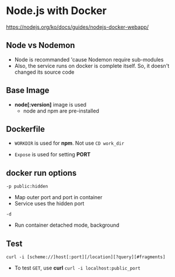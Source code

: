 # Node.js with Docker
https://nodejs.org/ko/docs/guides/nodejs-docker-webapp/
## Node vs Nodemon
- Node is recommanded 'cause Nodemon require sub-modules
- Also, the service runs on docker is complete itself. So, it doesn't changed its source code

## Base Image
- **node[:version]** image is used
  - node and npm are pre-installed

## Dockerfile
- ```WORKDIR``` is used for **npm**. Not use ```CD work_dir```

- ```Expose``` is used for setting **PORT**

## docker run options
```-p public:hidden```
- Map outer port and port in container
- Service uses the hidden port
  
```-d```
- Run container detached mode, background

## Test
```curl -i [scheme://]host[:port][/location][?query][#fragments]```
- To test ```GET```, use **curl**
```curl -i localhost:public_port```